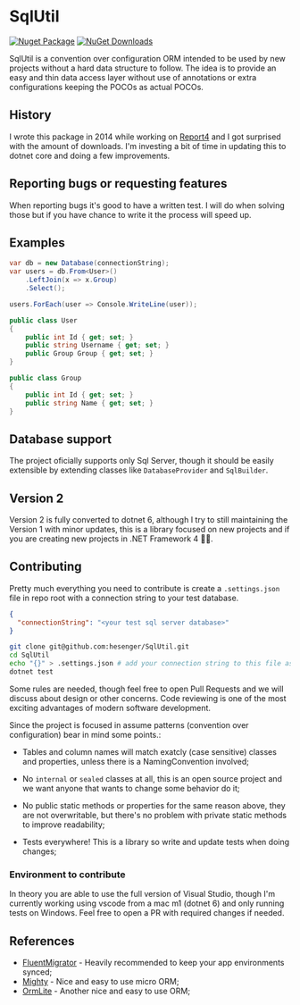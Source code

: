 # SqlUtil

[![Nuget Package](https://img.shields.io/nuget/v/SqlUtil.svg)](https://www.nuget.org/packages/FluentMigrator/)
[![NuGet Downloads](https://img.shields.io/nuget/dt/SqlUtil.svg)](https://www.nuget.org/packages/FluentMigrator/)

SqlUtil is a convention over configuration ORM intended to be used by
new projects without a hard data structure to follow. The idea is to provide
an easy and thin data access layer without use of annotations or extra
configurations keeping the POCOs as actual POCOs.

## History

I wrote this package in 2014 while working on
[Report4](https://www.nuget.org/packages/Report4/) and I got surprised with
the amount of downloads. I'm investing a bit of time in updating this to dotnet
core and doing a few improvements.

## Reporting bugs or requesting features

When reporting bugs it's good to have a written test. I will do when solving
those but if you have chance to write it the process will speed up.

## Examples

```csharp
var db = new Database(connectionString);
var users = db.From<User>()
    .LeftJoin(x => x.Group)
    .Select();

users.ForEach(user => Console.WriteLine(user));

public class User
{
    public int Id { get; set; }
    public string Username { get; set; }
    public Group Group { get; set; }
}

public class Group
{
    public int Id { get; set; }
    public string Name { get; set; }
}
```

## Database support

The project oficially supports only Sql Server, though it should be easily
extensible by extending classes like `DatabaseProvider` and `SqlBuilder`.

## Version 2

Version 2 is fully converted to dotnet 6, although I try to still maintaining
the Version 1 with minor updates, this is a library focused on new projects
and if you are creating new projects in .NET Framework 4 🤷‍♂️.

## Contributing

Pretty much everything you need to contribute is create a `.settings.json` file
in repo root with a connection string to your test database.

```json
{
  "connectionString": "<your test sql server database>"
}
```

```bash
git clone git@github.com:hesenger/SqlUtil.git
cd SqlUtil
echo "{}" > .settings.json # add your connection string to this file as above
dotnet test
```

Some rules are needed, though feel free to open Pull Requests and we will
discuss about design or other concerns. Code reviewing is one of the most
exciting advantages of modern software development.

Since the project is focused in assume patterns (convention over configuration)
bear in mind some points.:

- Tables and column names will match exatcly (case sensitive) classes and
  properties, unless there is a NamingConvention involved;

- No `internal` or `sealed` classes at all, this is an open source project and
  we want anyone that wants to change some behavior do it;

- No public static methods or properties for the same reason above, they are not
  overwritable, but there's no problem with private static methods to improve
  readability;

- Tests everywhere! This is a library so write and update tests when doing
  changes;

### Environment to contribute

In theory you are able to use the full version of Visual Studio, though I'm
currently working using vscode from a mac m1 (dotnet 6) and only running tests
on Windows. Feel free to open a PR with required changes if needed.

## References

- [FluentMigrator](https://github.com/fluentmigrator/fluentmigrator) - Heavily
  recommended to keep your app environments synced;
- [Mighty](https://github.com/MightyOrm/Mighty) - Nice and easy to use micro
  ORM;
- [OrmLite](https://docs.servicestack.net/ormlite) - Another nice and easy to
  use ORM;
